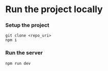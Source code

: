 # Run the project locally

### Setup the project
```
git clone <repo_uri>
npm i
```

### Run the server
```
npm run dev
```
